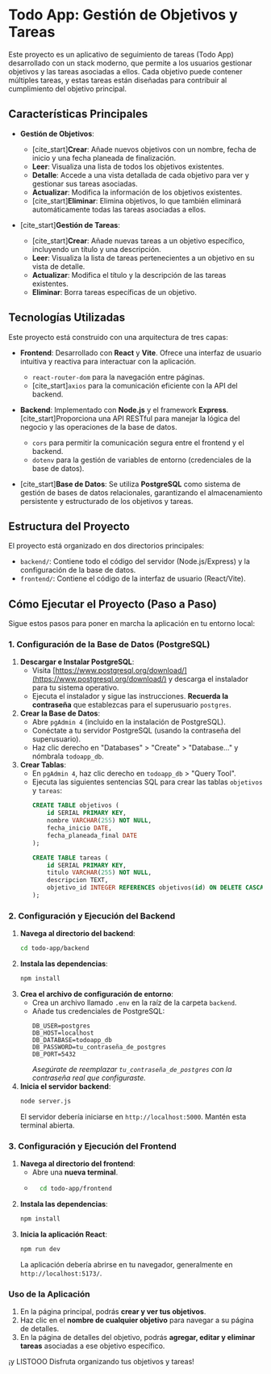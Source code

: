 # Todo App: Gestión de Objetivos y Tareas

Este proyecto es un aplicativo de seguimiento de tareas (Todo App) desarrollado con un stack moderno, que permite a los usuarios gestionar objetivos y las tareas asociadas a ellos. Cada objetivo puede contener múltiples tareas, y estas tareas están diseñadas para contribuir al cumplimiento del objetivo principal.

## Características Principales

* **Gestión de Objetivos**:
    * [cite_start]**Crear**: Añade nuevos objetivos con un nombre, fecha de inicio y una fecha planeada de finalización. 
    * **Leer**: Visualiza una lista de todos los objetivos existentes.
    * **Detalle**: Accede a una vista detallada de cada objetivo para ver y gestionar sus tareas asociadas.
    * **Actualizar**: Modifica la información de los objetivos existentes.
    * [cite_start]**Eliminar**: Elimina objetivos, lo que también eliminará automáticamente todas las tareas asociadas a ellos. 

* [cite_start]**Gestión de Tareas**: 
    * [cite_start]**Crear**: Añade nuevas tareas a un objetivo específico, incluyendo un título y una descripción. 
    * **Leer**: Visualiza la lista de tareas pertenecientes a un objetivo en su vista de detalle.
    * **Actualizar**: Modifica el título y la descripción de las tareas existentes.
    * **Eliminar**: Borra tareas específicas de un objetivo.

## Tecnologías Utilizadas

Este proyecto está construido con una arquitectura de tres capas:

* **Frontend**: Desarrollado con **React** y **Vite**. Ofrece una interfaz de usuario intuitiva y reactiva para interactuar con la aplicación.
    * `react-router-dom` para la navegación entre páginas.
    * [cite_start]`axios` para la comunicación eficiente con la API del backend. 

* **Backend**: Implementado con **Node.js** y el framework **Express**. [cite_start]Proporciona una API RESTful para manejar la lógica del negocio y las operaciones de la base de datos. 
    * `cors` para permitir la comunicación segura entre el frontend y el backend.
    * `dotenv` para la gestión de variables de entorno (credenciales de la base de datos).

* [cite_start]**Base de Datos**: Se utiliza **PostgreSQL** como sistema de gestión de bases de datos relacionales, garantizando el almacenamiento persistente y estructurado de los objetivos y tareas. 

## Estructura del Proyecto

El proyecto está organizado en dos directorios principales:

* `backend/`: Contiene todo el código del servidor (Node.js/Express) y la configuración de la base de datos.
* `frontend/`: Contiene el código de la interfaz de usuario (React/Vite).

## Cómo Ejecutar el Proyecto (Paso a Paso)

Sigue estos pasos para poner en marcha la aplicación en tu entorno local:

### 1. Configuración de la Base de Datos (PostgreSQL)

1.  **Descargar e Instalar PostgreSQL**:
    * Visita [https://www.postgresql.org/download/](https://www.postgresql.org/download/) y descarga el instalador para tu sistema operativo.
    * Ejecuta el instalador y sigue las instrucciones. **Recuerda la contraseña** que establezcas para el superusuario `postgres`.
2.  **Crear la Base de Datos**:
    * Abre `pgAdmin 4` (incluido en la instalación de PostgreSQL).
    * Conéctate a tu servidor PostgreSQL (usando la contraseña del superusuario).
    * Haz clic derecho en "Databases" > "Create" > "Database..." y nómbrala `todoapp_db`.
3.  **Crear Tablas**:
    * En `pgAdmin 4`, haz clic derecho en `todoapp_db` > "Query Tool".
    * Ejecuta las siguientes sentencias SQL para crear las tablas `objetivos` y `tareas`:
        ```sql
        CREATE TABLE objetivos (
            id SERIAL PRIMARY KEY,
            nombre VARCHAR(255) NOT NULL,
            fecha_inicio DATE,
            fecha_planeada_final DATE
        );

        CREATE TABLE tareas (
            id SERIAL PRIMARY KEY,
            titulo VARCHAR(255) NOT NULL,
            descripcion TEXT,
            objetivo_id INTEGER REFERENCES objetivos(id) ON DELETE CASCADE
        );
        ```

### 2. Configuración y Ejecución del Backend

1.  **Navega al directorio del backend**:
    ```bash
    cd todo-app/backend
    ```
2.  **Instala las dependencias**:
    ```bash
    npm install
    ```
3.  **Crea el archivo de configuración de entorno**:
    * Crea un archivo llamado `.env` en la raíz de la carpeta `backend`.
    * Añade tus credenciales de PostgreSQL:
        ```
        DB_USER=postgres
        DB_HOST=localhost
        DB_DATABASE=todoapp_db
        DB_PASSWORD=tu_contraseña_de_postgres
        DB_PORT=5432
        ```
        *Asegúrate de reemplazar `tu_contraseña_de_postgres` con la contraseña real que configuraste.*
4.  **Inicia el servidor backend**:
    ```bash
    node server.js
    ```
    El servidor debería iniciarse en `http://localhost:5000`. Mantén esta terminal abierta.

### 3. Configuración y Ejecución del Frontend

1.  **Navega al directorio del frontend**:
    * Abre una **nueva terminal**.
    * ```bash
        cd todo-app/frontend
        ```
2.  **Instala las dependencias**:
    ```bash
    npm install
    ```
3.  **Inicia la aplicación React**:
    ```bash
    npm run dev
    ```
    La aplicación debería abrirse en tu navegador, generalmente en `http://localhost:5173/`.

### Uso de la Aplicación

1.  En la página principal, podrás **crear y ver tus objetivos**.
2.  Haz clic en el **nombre de cualquier objetivo** para navegar a su página de detalles.
3.  En la página de detalles del objetivo, podrás **agregar, editar y eliminar tareas** asociadas a ese objetivo específico.

¡y LISTOOO Disfruta organizando tus objetivos y tareas!
